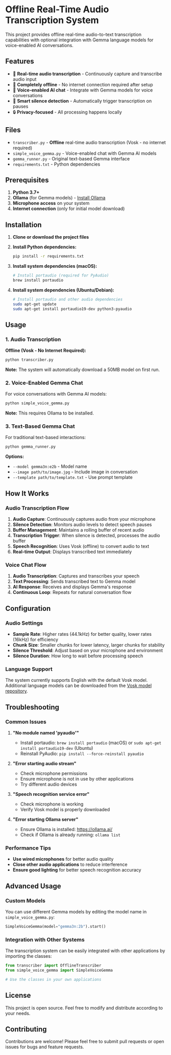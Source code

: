 # Offline Real-Time Audio Transcription System

This project provides offline real-time audio-to-text transcription capabilities with optional integration with Gemma language models for voice-enabled AI conversations.

## Features

- 🎤 **Real-time audio transcription** - Continuously capture and transcribe audio input
- 🔴 **Completely offline** - No internet connection required after setup
- 🤖 **Voice-enabled AI chat** - Integrate with Gemma models for voice conversations
- 🎯 **Smart silence detection** - Automatically trigger transcription on pauses
- 🔒 **Privacy-focused** - All processing happens locally

## Files

- `transcriber.py` - **Offline** real-time audio transcription (Vosk - no internet required)
- `simple_voice_gemma.py` - Voice-enabled chat with Gemma AI models
- `gemma_runner.py` - Original text-based Gemma interface
- `requirements.txt` - Python dependencies

## Prerequisites

1. **Python 3.7+**
2. **Ollama** (for Gemma models) - [Install Ollama](https://ollama.ai/)
3. **Microphone access** on your system
4. **Internet connection** (only for initial model download)

## Installation

1. **Clone or download the project files**

2. **Install Python dependencies:**
   ```bash
   pip install -r requirements.txt
   ```

3. **Install system dependencies (macOS):**
   ```bash
   # Install portaudio (required for PyAudio)
   brew install portaudio
   ```

4. **Install system dependencies (Ubuntu/Debian):**
   ```bash
   # Install portaudio and other audio dependencies
   sudo apt-get update
   sudo apt-get install portaudio19-dev python3-pyaudio
   ```

## Usage

### 1. Audio Transcription

**Offline (Vosk - No Internet Required):**
```bash
python transcriber.py
```

**Note:** The system will automatically download a 50MB model on first run.

### 2. Voice-Enabled Gemma Chat

For voice conversations with Gemma AI models:

```bash
python simple_voice_gemma.py
```

**Note:** This requires Ollama to be installed.

### 3. Text-Based Gemma Chat

For traditional text-based interactions:

```bash
python gemma_runner.py
```

**Options:**
- `--model gemma3n:e2b` - Model name
- `--image path/to/image.jpg` - Include image in conversation
- `--template path/to/template.txt` - Use prompt template

## How It Works

### Audio Transcription Flow

1. **Audio Capture**: Continuously captures audio from your microphone
2. **Silence Detection**: Monitors audio levels to detect speech pauses
3. **Buffer Management**: Maintains a rolling buffer of recent audio
4. **Transcription Trigger**: When silence is detected, processes the audio buffer
5. **Speech Recognition**: Uses Vosk (offline) to convert audio to text
6. **Real-time Output**: Displays transcribed text immediately

### Voice Chat Flow

1. **Audio Transcription**: Captures and transcribes your speech
2. **Text Processing**: Sends transcribed text to Gemma model
3. **AI Response**: Receives and displays Gemma's response
4. **Continuous Loop**: Repeats for natural conversation flow

## Configuration

### Audio Settings

- **Sample Rate**: Higher rates (44.1kHz) for better quality, lower rates (16kHz) for efficiency
- **Chunk Size**: Smaller chunks for lower latency, larger chunks for stability
- **Silence Threshold**: Adjust based on your microphone and environment
- **Silence Duration**: How long to wait before processing speech

### Language Support

The system currently supports English with the default Vosk model. Additional language models can be downloaded from the [Vosk model repository](https://alphacephei.com/vosk/models).

## Troubleshooting

### Common Issues

1. **"No module named 'pyaudio'"**
   - Install portaudio: `brew install portaudio` (macOS) or `sudo apt-get install portaudio19-dev` (Ubuntu)
   - Reinstall PyAudio: `pip install --force-reinstall pyaudio`

2. **"Error starting audio stream"**
   - Check microphone permissions
   - Ensure microphone is not in use by other applications
   - Try different audio devices

3. **"Speech recognition service error"**
   - Check microphone is working
   - Verify Vosk model is properly downloaded

4. **"Error starting Ollama server"**
   - Ensure Ollama is installed: https://ollama.ai/
   - Check if Ollama is already running: `ollama list`

### Performance Tips

- **Use wired microphones** for better audio quality
- **Close other audio applications** to reduce interference
- **Ensure good lighting** for better speech recognition accuracy

## Advanced Usage

### Custom Models

You can use different Gemma models by editing the model name in `simple_voice_gemma.py`:

```python
SimpleVoiceGemma(model="gemma3n:2b").start()
```

### Integration with Other Systems

The transcription system can be easily integrated with other applications by importing the classes:

```python
from transcriber import OfflineTranscriber
from simple_voice_gemma import SimpleVoiceGemma

# Use the classes in your own applications
```

## License

This project is open source. Feel free to modify and distribute according to your needs.

## Contributing

Contributions are welcome! Please feel free to submit pull requests or open issues for bugs and feature requests. 
